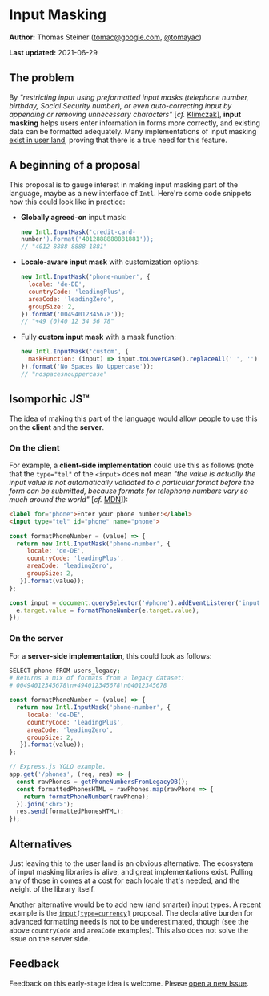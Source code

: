# Input Masking

**Author:** Thomas Steiner ([tomac@google.com](mailto:tomac@google.com), [@tomayac](https://twitter.com/tomayac))

**Last updated:** 2021-06-29

## The problem

By _"restricting input using preformatted input masks (telephone number, birthday, Social Security number), or even auto-correcting input by appending or removing unnecessary characters"_ [_cf._ [Klimczak](https://books.google.es/books?id=xMJOm4ppCkYC&printsec=frontcover&dq=editions:OTpjPvHq_7MC&hl=en&sa=X&redir_esc=y#v=onepage&q=input%20masks&f=false)], **input masking** helps users enter information in forms more correctly, and existing data can be formatted adequately. 
Many implementations of input masking [exist in user land](https://bashooka.com/coding/javascript-input-mask-libraries/), proving that there is a true need for this feature.

## A beginning of a proposal

This proposal is to gauge interest in making input masking part of the language, maybe as a new interface of `Intl`. Here're some code snippets how this could look like in practice:

* **Globally agreed-on** input mask:
  
   ```js
   new Intl.InputMask('credit-card- 
  number').format('4012888888881881'));
   // "4012 8888 8888 1881"
   ```
* **Locale-aware input mask** with customization options:
   
   ```js
   new Intl.InputMask('phone-number', {
     locale: 'de-DE',
     countryCode: 'leadingPlus',
     areaCode: 'leadingZero',
     groupSize: 2,
   }).format('00494012345678'));
   // "+49 (0)40 12 34 56 78"
   ```
* Fully **custom input mask** with a mask function:

   ```js
   new Intl.InputMask('custom', {
     maskFunction: (input) => input.toLowerCase().replaceAll(' ', '')
   }).format('No Spaces No Uppercase'));
   // "nospacesnouppercase"
   ```

## Isomporhic JS™ 

The idea of making this part of the language would allow people to use this on the **client** and the **server**.

### On the client

For example, a **client-side implementation** could use this as follows (note that the `type="tel"` of the `<input>` does not mean _"the value is actually the input value is not automatically validated to a particular format before the form can be submitted, because formats for telephone numbers vary so much around the world"_ [_cf._ [MDN](https://developer.mozilla.org/en-US/docs/Web/HTML/Element/input/tel#:~:text=the%20input%20value%20is%20not%20automatically%20validated%20to%20a%20particular%20format%20before%20the%20form%20can%20be%20submitted%2C%20because%20formats%20for%20telephone%20numbers%20vary%20so%20much%20around%20the%20world.)]):

```html
<label for="phone">Enter your phone number:</label>
<input type="tel" id="phone" name="phone">
```

```js
const formatPhoneNumber = (value) => {
  return new Intl.InputMask('phone-number', {
     locale: 'de-DE',
     countryCode: 'leadingPlus',
     areaCode: 'leadingZero',
     groupSize: 2,
   }).format(value));
};

const input = document.querySelector('#phone').addEventListener('input', (e) => {
  e.target.value = formatPhoneNumber(e.target.value);
});
```

### On the server

For a **server-side implementation**, this could look as follows:

```bash
SELECT phone FROM users_legacy;
# Returns a mix of formats from a legacy dataset:
# 00494012345678\n+494012345678\n04012345678
```

```js
const formatPhoneNumber = (value) => {
  return new Intl.InputMask('phone-number', {
     locale: 'de-DE',
     countryCode: 'leadingPlus',
     areaCode: 'leadingZero',
     groupSize: 2,
   }).format(value));
};

// Express.js YOLO example.
app.get('/phones', (req, res) => {
  const rawPhones = getPhoneNumbersFromLegacyDB();
  const formattedPhonesHTML = rawPhones.map(rawPhone => {
    return formatPhoneNumber(rawPhone);
  }).join('<br>'); 
  res.send(formattedPhonesHTML);
});
```

## Alternatives

Just leaving this to the user land is an obvious alternative. The ecosystem of input masking libraries is alive, and great implementations exist. Pulling any of those in comes at a cost for each locale that's needed, and the weight of the library itself.

Another alternative would be to add new (and smarter) input types. A recent example is the [`input[type=currency]`](https://discourse.wicg.io/t/proposal-input-type-currency/5398) proposal. The declarative burden for advanced formatting needs is not to be underestimated, though (see the above `countryCode` and `areaCode` examples). This also does not solve the issue on the server side.

## Feedback 

Feedback on this early-stage idea is welcome. Please [open a new Issue](https://github.com/tomayac/js-input-masking/issues).
